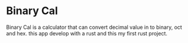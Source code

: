 # Binary Cal

Binary Cal is a calculator that can convert decimal value in to binary, oct and hex.
this app develop with a rust and this my first rust project.
